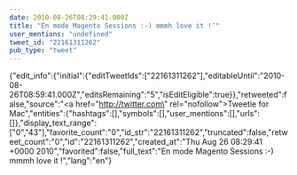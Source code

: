 ```yaml
---
date: 2010-08-26T08:29:41.000Z
title: "En mode Magento Sessions :-) mmmh love it !″"
user_mentions: "undefined"
tweet_id: "22161311262"
pub_type: "tweet"
---
```

{"edit_info":{"initial":{"editTweetIds":["22161311262"],"editableUntil":"2010-08-26T08:59:41.000Z","editsRemaining":"5","isEditEligible":true}},"retweeted":false,"source":"<a href=\"http://twitter.com\" rel=\"nofollow\">Tweetie for Mac</a>","entities":{"hashtags":[],"symbols":[],"user_mentions":[],"urls":[]},"display_text_range":["0","43"],"favorite_count":"0","id_str":"22161311262","truncated":false,"retweet_count":"0","id":"22161311262","created_at":"Thu Aug 26 08:29:41 +0000 2010","favorited":false,"full_text":"En mode Magento Sessions :-) mmmh love it !","lang":"en"}
